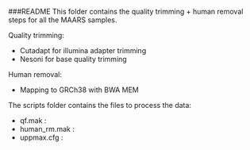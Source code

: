 ###README
This folder contains the quality trimming + human removal steps for all the MAARS samples.

Quality trimming:
* Cutadapt for illumina adapter trimming
* Nesoni for base quality trimming

Human removal:
* Mapping to GRCh38 with BWA MEM

The scripts folder contains the files to process the data:
 * qf.mak : 
 * human_rm.mak :
 * uppmax.cfg :
